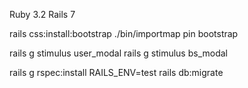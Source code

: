 Ruby 3.2
Rails 7

rails css:install:bootstrap
./bin/importmap pin bootstrap

rails g stimulus user_modal
rails g stimulus bs_modal

rails g rspec:install
RAILS_ENV=test rails db:migrate 
